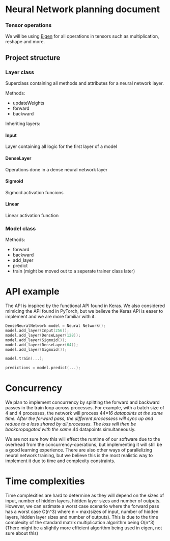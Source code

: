# Neural Network planning document

### Tensor operations
We will be using [Eigen](https://eigen.tuxfamily.org/index.php?title=Main_Page) for all operations in tensors such as multiplication, reshape and more.

##  Project structure

### Layer class
Superclass containing all methods and attributes for a neural network layer.

Methods:
- updateWeights
- forward
- backward

Inheriting layers:

#### Input
Layer containing all logic for the first layer of a model

#### DenseLayer
Operations done in a dense neural network layer
#### Sigmoid
Sigmoid activation funcions

#### Linear
Linear activation function

### Model class

Methods:
- forward
- backward
- add_layer
- predict
- train (might be moved out to a seperate trainer class later)


# API example

The API is inspired by the functional API found in Keras. We also considered mimicing the API found in PyTorch, but we believe the Keras API is easer to implement and we are more familiar with it.

```cpp
DenseNeuralNetwork model = Neural Network();
model.add_layer(Input(256));
model.add_layer(DenseLayer(128));
model.add_layer(Sigmoid());
model.add_layer(DenseLayer(64));
model.add_layer(Sigmoid());

model.train(...);

predictions = model.predict(...);
```

# Concurrency

We plan to implement concurrency by splitting the forward and backward passes in the train loop across processes. For example, with a batch size of 4 and 4 processes, the network will process 4*4=16 datapoints at the same time. After the forward pass, the different processess will sync up and reduce to a loss shared by all processes. The loss will then be backpropagated with the same 4*4 datapoints simultaneously.

We are not sure how this will effect the runtime of our software due to the overhead from the concurrency-operations, but implementing it will still be a good learning experience. There are also other ways of parallelizing neural network training, but we believe this is the most realistic way to implement it due to time and complexity constraints.

# Time complexities
Time complexities are hard to determine as they will depend on the sizes of input, number of hidden layers, hidden layer sizes and number of outputs. However, we can estimate a worst case scenario where the forward pass has a worst case O(n^3) where n = max(sizes of input, number of hidden layers, hidden layer sizes and number of outputs). This is due to the time complexity of the standard matrix multiplication algorithm being O(n^3) (There might be a slightly more efficient algorithm being used in eigen, not sure about this)
